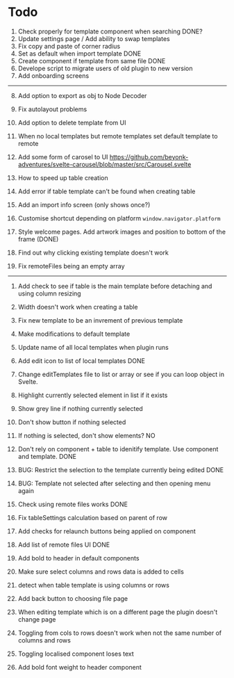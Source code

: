 # Todo

1. Check properly for template component when searching DONE?
2. Update settings page / Add ability to swap templates
3. Fix copy and paste of corner radius
4. Set as default when import template DONE
5. Create component if template from same file DONE
6. Develope script to migrate users of old plugin to new version
7. Add onboarding screens
---
8. Add option to export as obj to Node Decoder
9. Fix autolayout problems
10. Add option to delete template from UI
11. When no local templates but remote templates set default template to remote
12. Add some form of carosel to UI https://github.com/beyonk-adventures/svelte-carousel/blob/master/src/Carousel.svelte
13. How to speed up table creation
14. Add error if table template can't be found when creating table
15. Add an import info screen (only shows once?)
16. Customise shortcut depending on platform `window.navigator.platform`

1. Style welcome pages. Add artwork images and position to bottom of the frame (DONE)
2. Find out why clicking existing template doesn't work
3. Fix remoteFiles being an empty array


---

1. Add check to see if table is the main template before detaching and using column resizing
2. Width doesn't work when creating a table
3. Fix new template to be an invrement of previous template
3. Make modifications to default template
4. Update name of all local templates when plugin runs
5. Add edit icon to list of local templates DONE

1. Change editTemplates file to list or array or see if you can loop object in Svelte.
2. Highlight currently selected element in list if it exists
3. Show grey line if nothing currently selected
4. Don't show button if nothing selected
5. If nothing is selected, don't show elements? NO

1. Don't rely on component + table to idenitify template. Use component and template. DONE
2. BUG: Restrict the selection to the template currently being edited DONE
3. BUG: Template not selected after selecting and then opening menu again
4. Check using remote files works DONE
5. Fix tableSettings calculation based on parent of row
6. Add checks for relaunch buttons being applied on component
7. Add list of remote files UI DONE
8. Add bold to header in default components
9. Make sure select columns and rows data is added to cells
10. detect when table template is using columns or rows
11. Add back button to choosing file page


1. When editing template which is on a different page the plugin doesn't change page
2. Toggling from cols to rows doesn't work when not the same number of columns and rows
3. Toggling localised component loses text
4. Add bold font weight to header component

